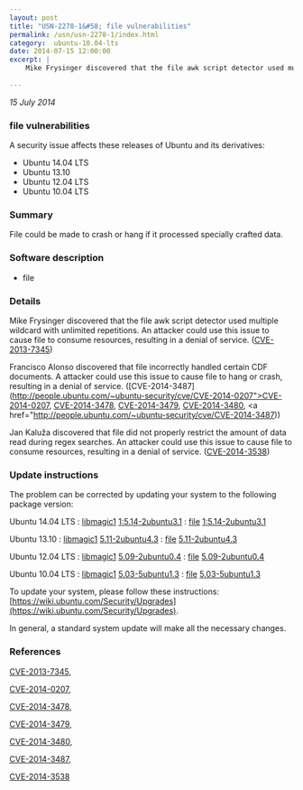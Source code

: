 ```yaml
---
layout: post
title: "USN-2278-1&#58; file vulnerabilities"
permalink: /usn/usn-2278-1/index.html
category:  ubuntu-10.04-lts
date: 2014-07-15 12:00:00
excerpt: |
    Mike Frysinger discovered that the file awk script detector used multiple wildcard with unlimited repetitions. An attacker could use this issue to cause file to consume resources, resulting in a denial of service. ([CVE-2013-7345](http://people.ubuntu.com/~ubuntu-security/cve/CVE-2013-7345))
    
--- 
```

 
 

*15 July 2014*

### file vulnerabilities

A security issue affects these releases of Ubuntu and its derivatives:

* Ubuntu 14.04 LTS
* Ubuntu 13.10
* Ubuntu 12.04 LTS
* Ubuntu 10.04 LTS

### Summary

File could be made to crash or hang if it processed specially crafted data. 

### Software description

* file 

### Details

Mike Frysinger discovered that the file awk script detector used multiple wildcard with unlimited repetitions. An attacker could use this issue to cause file to consume resources, resulting in a denial of service. ([CVE-2013-7345](http://people.ubuntu.com/~ubuntu-security/cve/CVE-2013-7345))

Francisco Alonso discovered that file incorrectly handled certain CDF documents. A attacker could use this issue to cause file to hang or crash, resulting in a denial of service. ([CVE-2014-3487](http://people.ubuntu.com/~ubuntu-security/cve/CVE-2014-0207">CVE-2014-0207</a>, <a href="http://people.ubuntu.com/~ubuntu-security/cve/CVE-2014-3478">CVE-2014-3478</a>, <a href="http://people.ubuntu.com/~ubuntu-security/cve/CVE-2014-3479">CVE-2014-3479</a>, <a href="http://people.ubuntu.com/~ubuntu-security/cve/CVE-2014-3480">CVE-2014-3480</a>, <a href="http://people.ubuntu.com/~ubuntu-security/cve/CVE-2014-3487))

Jan Kaluža discovered that file did not properly restrict the amount of data read during regex searches. An attacker could use this issue to cause file to consume resources, resulting in a denial of service. ([CVE-2014-3538](http://people.ubuntu.com/~ubuntu-security/cve/CVE-2014-3538)) 

### Update instructions

The problem can be corrected by updating your system to the following package version:

Ubuntu 14.04 LTS
 : [libmagic1](https://launchpad.net/ubuntu/+source/file) <span> [1:5.14-2ubuntu3.1](https://launchpad.net/ubuntu/+source/file/1:5.14-2ubuntu3.1) </span> 
 : [file](https://launchpad.net/ubuntu/+source/file) <span> [1:5.14-2ubuntu3.1](https://launchpad.net/ubuntu/+source/file/1:5.14-2ubuntu3.1) </span> 

Ubuntu 13.10
 : [libmagic1](https://launchpad.net/ubuntu/+source/file) <span> [5.11-2ubuntu4.3](https://launchpad.net/ubuntu/+source/file/5.11-2ubuntu4.3) </span> 
 : [file](https://launchpad.net/ubuntu/+source/file) <span> [5.11-2ubuntu4.3](https://launchpad.net/ubuntu/+source/file/5.11-2ubuntu4.3) </span> 

Ubuntu 12.04 LTS
 : [libmagic1](https://launchpad.net/ubuntu/+source/file) <span> [5.09-2ubuntu0.4](https://launchpad.net/ubuntu/+source/file/5.09-2ubuntu0.4) </span> 
 : [file](https://launchpad.net/ubuntu/+source/file) <span> [5.09-2ubuntu0.4](https://launchpad.net/ubuntu/+source/file/5.09-2ubuntu0.4) </span> 

Ubuntu 10.04 LTS
 : [libmagic1](https://launchpad.net/ubuntu/+source/file) <span> [5.03-5ubuntu1.3](https://launchpad.net/ubuntu/+source/file/5.03-5ubuntu1.3) </span> 
 : [file](https://launchpad.net/ubuntu/+source/file) <span> [5.03-5ubuntu1.3](https://launchpad.net/ubuntu/+source/file/5.03-5ubuntu1.3) </span> 

To update your system, please follow these instructions: [https://wiki.ubuntu.com/Security/Upgrades](https://wiki.ubuntu.com/Security/Upgrades).

In general, a standard system update will make all the necessary changes. 

### References

 
 [CVE-2013-7345](http://people.ubuntu.com/~ubuntu-security/cve/CVE-2013-7345), 

 [CVE-2014-0207](http://people.ubuntu.com/~ubuntu-security/cve/CVE-2014-0207), 

 [CVE-2014-3478](http://people.ubuntu.com/~ubuntu-security/cve/CVE-2014-3478), 

 [CVE-2014-3479](http://people.ubuntu.com/~ubuntu-security/cve/CVE-2014-3479), 

 [CVE-2014-3480](http://people.ubuntu.com/~ubuntu-security/cve/CVE-2014-3480), 

 [CVE-2014-3487](http://people.ubuntu.com/~ubuntu-security/cve/CVE-2014-3487), 

 [CVE-2014-3538](http://people.ubuntu.com/~ubuntu-security/cve/CVE-2014-3538)
 

